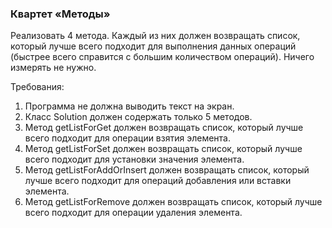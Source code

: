 
### Квартет «Методы»

Реализовать 4 метода. Каждый из них должен возвращать список, который лучше всего подходит для выполнения данных операций (быстрее всего справится с большим количеством операций). Ничего измерять не нужно.


Требования:
1.	Программа не должна выводить текст на экран.
2.	Класс Solution должен содержать только 5 методов.
3.	Метод getListForGet должен возвращать список, который лучше всего подходит для операции взятия элемента.
4.	Метод getListForSet должен возвращать список, который лучше всего подходит для установки значения элемента.
5.	Метод getListForAddOrInsert должен возвращать список, который лучше всего подходит для операций добавления или вставки элемента.
6.	Метод getListForRemove должен возвращать список, который лучше всего подходит для операции удаления элемента.


